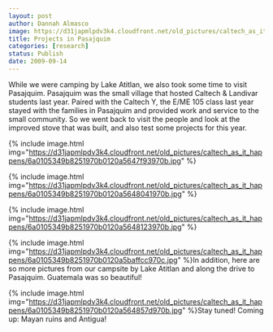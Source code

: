 ```yaml
---
layout: post
author: Dannah Almasco
image: https://d31japmlpdv3k4.cloudfront.net/old_pictures/caltech_as_it_happens/6a0105349b8251970b0120a5647e72970b.jpg
title: Projects in Pasajquim
categories: [research]
status: Publish
date: 2009-09-14
---
```



While we were camping by Lake Atitlan, we also took some time to visit Pasajquim. Pasajquim was the small village that hosted Caltech &amp; Landivar students last year. Paired with the Caltech Y, the E/ME 105 class last year stayed with the families in Pasajquim and provided work and service to the small community. So we went back to visit the people and look at the improved stove that was built, and also test some projects for this year.


{% include image.html img="https://d31japmlpdv3k4.cloudfront.net/old_pictures/caltech_as_it_happens/6a0105349b8251970b0120a5647f93970b.jpg" %}

{% include image.html img="https://d31japmlpdv3k4.cloudfront.net/old_pictures/caltech_as_it_happens/6a0105349b8251970b0120a5648041970b.jpg" %}

{% include image.html img="https://d31japmlpdv3k4.cloudfront.net/old_pictures/caltech_as_it_happens/6a0105349b8251970b0120a5648123970b.jpg" %}

{% include image.html img="https://d31japmlpdv3k4.cloudfront.net/old_pictures/caltech_as_it_happens/6a0105349b8251970b0120a5baffcc970c.jpg" %}In addition, here are so more pictures from our campsite by Lake Atitlan and along the drive to Pasajquim. Guatemala was so beautiful!


{% include image.html img="https://d31japmlpdv3k4.cloudfront.net/old_pictures/caltech_as_it_happens/6a0105349b8251970b0120a564857d970b.jpg" %}Stay tuned! Coming up: Mayan ruins and Antigua!

